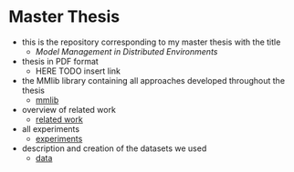 # Master Thesis
- this is the repository corresponding to my master thesis with the title
    - *Model Management in Distributed Environments*
- thesis in PDF format
  - HERE TODO insert link
- the MMlib library containing all approaches developed throughout the thesis
    - [mmlib](https://github.com/slin96/mmlib)
- overview of related work
    - [related work](./related-work)
- all experiments
    - [experiments](./experiments)
- description and creation of the datasets we used
    - [data](./data) 
